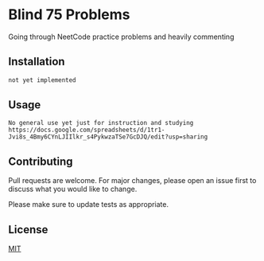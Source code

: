 # Blind 75 Problems

Going through NeetCode practice problems and heavily commenting

## Installation

```bash
not yet implemented
```

## Usage

```
No general use yet just for instruction and studying
https://docs.google.com/spreadsheets/d/1tr1-Jvi8s_4Bmy6CYnLJIIlkr_s4PykwzaTSe7GcDJQ/edit?usp=sharing
```

## Contributing
Pull requests are welcome. For major changes, please open an issue first to discuss what you would like to change.

Please make sure to update tests as appropriate.

## License
[MIT](https://choosealicense.com/licenses/mit/)